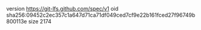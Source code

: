 version https://git-lfs.github.com/spec/v1
oid sha256:09452c2ec357c1a647d71ca71df049ced7cf9e22b161fced27f96749b800113e
size 2174
